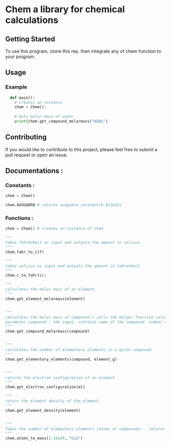 # Chem a library for chemical calculations

## Getting Started

To use this program, clone this rep. then integrate any of chem function to your program.

## Usage

### Example

```python
  def main():
    # Creates an instance
    chem = Chem();
    
    # Gets molar mass of water
    print(chem.get_compound_molarmass("H201")
```

## Contributing

If you would like to contribute to this project, please feel free to submit a pull request or open an issue.

## Documentations : 

### Constants :

```python
chem = Chem()

chem.AVOGADRO # returns avogadro constant(6.022e23)
```

### Functions :

```python
chem = Chem() # creates an instance of Chem

"""
takes fahrenheit as input and outputs the amount in celsius.
"""
chem.fahr_to_c(f)

"""
takes celsius as input and outputs the amount in fahrenheit.
"""
chem.c_to_fahr(c): 

"""
calculates the molar mass of an element.
"""
chem.get_element_molarmass(element) 


"""
calculates the molar mass of compound.( calls the helper function calculate_compound_molarmass(compound, i:0, sum:0.0)) 
parameter compound : the input, contains name of the compound. number of atoms must be provided for each element, even if is 1. Example : "H2O1"
"""
chem.get_compound_molarmass(compound)


"""
calculates the number of elementary elements in a given compound.
"""
chem.get_elementary_elements(compound, element_g)


"""
returns the electron configuration of an element.
"""
chem.get_electron_configuration(el)

"""
return the element density of the element.
"""
chem.get_element_density(element)


"""
Takes the number of elementary elements (atoms or compounds) . returns the mass of in grams.
"""
chem.atoms_to_mass(2.35e24, "Cu1")
